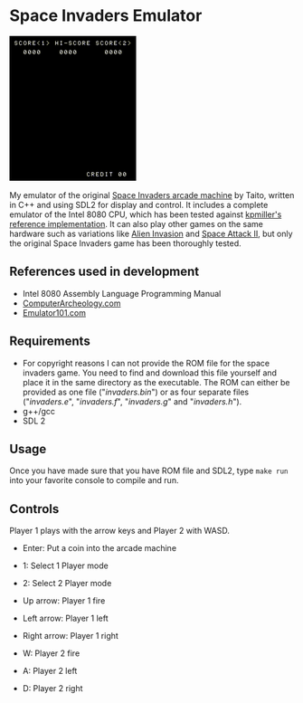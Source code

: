 # Space Invaders Emulator

![Space Invaders Gameplay](gameplay.gif)

My emulator of the original [Space Invaders arcade machine](https://en.wikipedia.org/wiki/Space_Invaders#Hardware) by Taito, written in C++ and using SDL2 for display and control. It includes a complete emulator of the Intel 8080 CPU, which has been tested against [kpmiller's reference implementation](https://github.com/kpmiller/emulator101/blob/master/CocoaPart7-Threading/8080emu.c). It can also play other games on the same hardware such as variations like [Alien Invasion](http://adb.arcadeitalia.net/dettaglio_mame.php?game_name=alieninv&search_id=) and [Space Attack II](https://www.arcade-museum.com/game_detail.php?game_id=9639), but only the original Space Invaders game has been thoroughly tested.

## References used in development

- Intel 8080 Assembly Language Programming Manual
- [ComputerArcheology.com](https://computerarcheology.com/Arcade/SpaceInvaders/Hardware.html)
- [Emulator101.com](http://www.emulator101.com/)

## Requirements

- For copyright reasons I can not provide the ROM file for the space invaders game. You need to find and download this file yourself and place it in the same directory as the executable. The ROM can either be provided as one file ("*invaders.bin*") or as four separate files ("*invaders.e*", "*invaders.f*", "*invaders.g*" and "*invaders.h*").
- g++/gcc
- SDL 2

## Usage

Once you have made sure that you have ROM file and SDL2, type `make run` into your favorite console to compile and run.

## Controls

Player 1 plays with the arrow keys and Player 2 with WASD.

- Enter: Put a coin into the arcade machine
- 1: Select 1 Player mode
- 2: Select 2 Player mode

- Up    arrow: Player 1 fire
- Left  arrow: Player 1 left
- Right arrow: Player 1 right

- W: Player 2 fire
- A: Player 2 left
- D: Player 2 right

